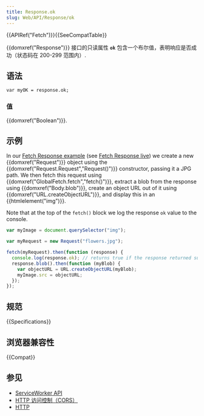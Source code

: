 ```yaml
---
title: Response.ok
slug: Web/API/Response/ok
---
```


{{APIRef("Fetch")}}{{SeeCompatTable}}

{{domxref("Response")}} 接口的只读属性 **`ok`** 包含一个布尔值，表明响应是否成功（状态码在 200-299 范围内）.

## 语法

```plain
var myOK = response.ok;
```

### 值

{{domxref("Boolean")}}.

## 示例

In our [Fetch Response example](https://github.com/mdn/fetch-examples/tree/gh-pages/fetch-response) (see [Fetch Response live](http://mdn.github.io/fetch-examples/fetch-response/)) we create a new {{domxref("Request")}} object using the {{domxref("Request.Request","Request()")}} constructor, passing it a JPG path. We then fetch this request using {{domxref("GlobalFetch.fetch","fetch()")}}, extract a blob from the response using {{domxref("Body.blob")}}, create an object URL out of it using {{domxref("URL.createObjectURL")}}, and display this in an {{htmlelement("img")}}.

Note that at the top of the `fetch()` block we log the response `ok` value to the console.

```js
var myImage = document.querySelector("img");

var myRequest = new Request("flowers.jpg");

fetch(myRequest).then(function (response) {
  console.log(response.ok); // returns true if the response returned successfully
  response.blob().then(function (myBlob) {
    var objectURL = URL.createObjectURL(myBlob);
    myImage.src = objectURL;
  });
});
```

## 规范

{{Specifications}}

## 浏览器兼容性

{{Compat}}

## 参见

- [ServiceWorker API](/zh-CN/docs/Web/API/Service_Worker_API)
- [HTTP 访问控制（CORS）](/zh-CN/docs/Web/HTTP/CORS)
- [HTTP](/zh-CN/docs/Web/HTTP)
